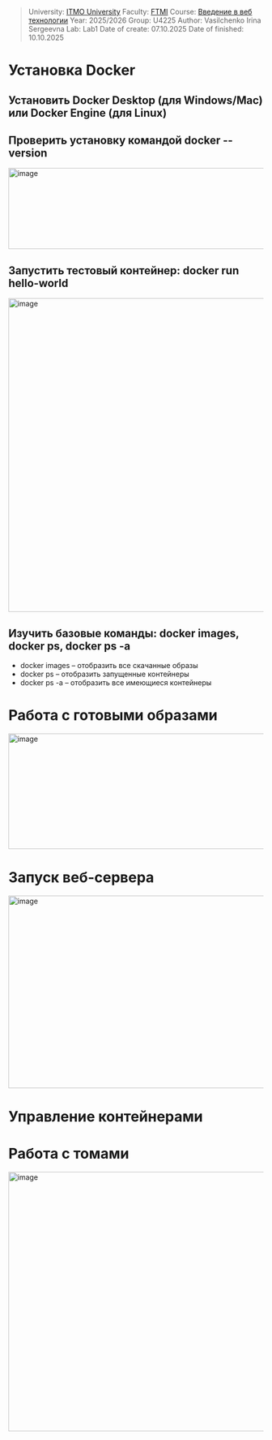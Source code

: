 >University: [ITMO University](https://itmo.ru/ru/)
Faculty: [FTMI]((https://ftmi.itmo.ru/))
Course: [Введение в веб технологии](https://itmo-ict-faculty.github.io/introduction-in-web-tech/)
Year: 2025/2026
Group: U4225
Author: Vasilchenko Irina Sergeevna
Lab: Lab1
Date of create: 07.10.2025
Date of finished: 10.10.2025

# Установка Docker
## Установить Docker Desktop (для Windows/Mac) или Docker Engine (для Linux)
## Проверить установку командой docker --version
<img width="1163" height="160" alt="image" src="https://github.com/user-attachments/assets/5e632f70-2831-4c87-a1f7-0078f033394a" />

## Запустить тестовый контейнер: docker run hello-world
<img width="1909" height="619" alt="image" src="https://github.com/user-attachments/assets/31077613-db6a-4f0c-b910-1c5ec30dc17d" />

## Изучить базовые команды: docker images, docker ps, docker ps -a
- docker images – отобразить все скачанные образы
- docker ps – отобразить запущенные контейнеры
- docker ps -a – отобразить все имеющиеся контейнеры

# Работа с готовыми образами
<img width="1574" height="228" alt="image" src="https://github.com/user-attachments/assets/5c98750e-b84a-4de3-bd4b-89afb15b7fc5" />

# Запуск веб-сервера
<img width="768" height="380" alt="image" src="https://github.com/user-attachments/assets/9a273df5-8a11-4c54-869d-161f4751f228" />

# Управление контейнерами
# Работа с томами
<img width="1196" height="512" alt="image" src="https://github.com/user-attachments/assets/6950ebd6-8fde-47fb-9949-261472ed4479" />
